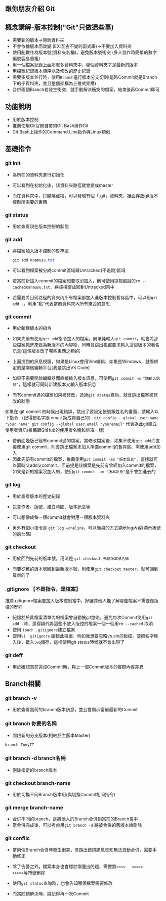 ﻿## 跟你朋友介紹 Git

## 概念講解-版本控制("Git"只做這些事)

- 需要新的版本→開新資料夾
- 不會依據版本而改變 (EX:亙古不變的函式庫)→不要加入資料夾
- 使用亂數作為版本號(資料夾名稱)，避免版本號衝突 (多人協作時簡單的數字編號容易重複)
- 用一個檔案紀錄上面那麼多資料夾中，哪個資料夾才是最新的版本
- 用檔案紀錄版本順序以及修改的歷史紀錄
- 需要多版本並行時，使用`Branch`進行版本分支切割(這時Commit就是Branch下的子資料夾，並且整個架構為三層式架構)
- 合併兩個Branch若發生衝突，就手動解決衝突的檔案，結束後再Commit即可



## 功能說明

- 用於版本控制
- 推薦使用Git官網自帶的Git Bash操作Git
- Git Bash上操作的Command Line指令與Linux類似


## 基礎指令

### git init

- 為所在的資料夾進行初始化
- 可以看到在初始化後，該資料夾路徑就會變成master



- 而在資料夾中，打開隱藏檔，可以發現有個「.git」資料夾，裡面存放git版本控制所需要的東西


### git status

- 用於查看現在版本控制的狀態

### git add

- 將檔案加入版本控制的暫存區

    ```csharp
    git add Knamusu.txt
    ```


- 可以看到檔案被分成commit區域跟Untracked(不追蹤)區域
- 若當前新加入commit的檔案想要取消加入，則可使用提視窗說的`rm --cachedKanmusu.txt`，將該檔案放回到Untracked當中
- 若需要將目前路徑的資夾內所有檔案都加入進版本控制暫存區中，可以用`git add .`，利用"點"代表當前資料夾內所有東西的意思

### git commit

- 用於新建版本的指令
- 如果先前有使用`git add`指令加入的檔案，則單純輸入`git commit`，就會將那些檔案抓進來做為新版本的內容物，同時會跳出視窗要求輸入這個版本的著名訊息(這個版本改了哪些東西之類的)
- 上面提到的訊息視窗，如果是Linux會用Vim編輯，如果是Windows，就看綁定的是哪個編輯平台(我是跳出VS Code)



- 如果不需要開啟編輯器而直接輸入版本訊息，可使用`git commit -m "請輸入訊息"`，這樣就可同時新建版本又輸入版本訊息
- 而有commit過的檔案如果被修改，透過`git status`查詢，就會跳出檔案被修改的狀態



如果在 git commit 的時候出現錯誤，跳出了要設定帳號跟姓名的畫面，請輸入以下指令
（記得把名字跟 email 換成你自己的）
`git config --global user.name "your name"
git config --global user.email "youremail"`
代表為此git建立使用者資訊(推薦跟GitHub的使用者名稱和信箱一樣)

- 若前面幾版已經有commit過的檔案，當修改檔案後，如果不使用`git add`而直接使用git commit，則會跳出檔案未加入準備commit的暫存區、需使用add加入
- 因此先前有commit的檔案，推薦使用`git commit -am "版本訊息"`，這樣就可以同時又add又commit，但前提是該檔案是先前有曾經加入commit的檔案，如果是新的檔案沒加入的，使用`git commit -am "版本訊息"`是不會加進去的



### git log

- 用於查看版本的歷史紀錄
- 包含作者、版號、建立時間、版本訊息等
- 可以想像成每一個commit就會對應一個版本資料夾



- 另外有個小指令是 `git log —oneline`，可以簡易的方式顯示log內容(顯示板號的前七碼)



### git checkout

- 用於回到先前的版本號，用法是 `git checkout 先前版本號名稱`



- 而要從舊的版本號回到最新版本號，則使用`git checkout master`，就可回到最新的了


### .gitignore   【不是指令，是檔案】

推薦.gitignore檔案要加入版本控制當中，好讓其他人能了解哪些檔案不需要做版控的歷程

- 紀錄於於此檔案清單內的檔案會自動被git忽略，避免每次Commit使用`git add .`時，還得額外將這些不放入版控的檔案一個一個用`rm --cached` 取消
- 使用 `touch .gitignore`建立檔案
- 使用`vi .gitignore` 編輯此檔案，例如我想要忽略vs.sln的板控，便把名字輸入後，鍵入`:wq`儲存，這樣使用git status時候就不會出現了



### git deff

- 用於確認當前還沒Commit時，與上一個Commit版本的實際內容差異



## Branch相關

### git branch -v

- 用於查看當前的branch版本訊息，並且會顯示當前最新的Commit



### git branch 你要的名稱

- 開啟新的分支版本(相較於主版本Master)

```csharp
branch TomyTT
```



### git branch -d branch名稱

- 刪除指定的branch版本



### git checkout branch-name

- 用於切換不同Branch版本用(與切換Commit相同指令)



### git merge branch-name

- 合併不同的branch，是將他人的Branch合併到當前的Branch當中
- 當合併完成後，可以考慮用`git branch -d` 將被合併的舊版本給刪除



### git conflic

- 當兩個Branch合併時發生衝突，會跳出錯誤訊息告知無法自動合併，需要手動修正
- 除了告警之外，檔案本身也會標註哪邊出問題，需要將`<<<<   =====    >>>>>`等符號刪除



- 使用`git status`查詢時，也會告知哪個檔案需要修改



- 而當問題解決時，請記得再一次Commit


